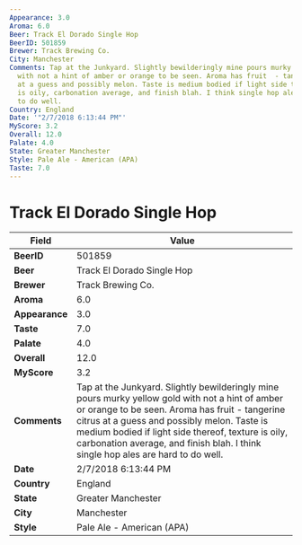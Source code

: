 ```yaml
---
Appearance: 3.0
Aroma: 6.0
Beer: Track El Dorado Single Hop
BeerID: 501859
Brewer: Track Brewing Co.
City: Manchester
Comments: Tap at the Junkyard. Slightly bewilderingly mine pours murky yellow gold
  with not a hint of amber or orange to be seen. Aroma has fruit  - tangerine citrus
  at a guess and possibly melon. Taste is medium bodied if light side thereof, texture
  is oily, carbonation average, and finish blah. I think single hop ales are hard
  to do well.
Country: England
Date: '"2/7/2018 6:13:44 PM"'
MyScore: 3.2
Overall: 12.0
Palate: 4.0
State: Greater Manchester
Style: Pale Ale - American (APA)
Taste: 7.0
---
```


# Track El Dorado Single Hop

| Field         | Value |
|---------------|-------|
| **BeerID** | 501859 |
| **Beer** | Track El Dorado Single Hop |
| **Brewer** | Track Brewing Co. |
| **Aroma** | 6.0 |
| **Appearance** | 3.0 |
| **Taste** | 7.0 |
| **Palate** | 4.0 |
| **Overall** | 12.0 |
| **MyScore** | 3.2 |
| **Comments** | Tap at the Junkyard. Slightly bewilderingly mine pours murky yellow gold with not a hint of amber or orange to be seen. Aroma has fruit  - tangerine citrus at a guess and possibly melon. Taste is medium bodied if light side thereof, texture is oily, carbonation average, and finish blah. I think single hop ales are hard to do well. |
| **Date** | 2/7/2018 6:13:44 PM |
| **Country** | England |
| **State** | Greater Manchester |
| **City** | Manchester |
| **Style** | Pale Ale - American (APA) |
